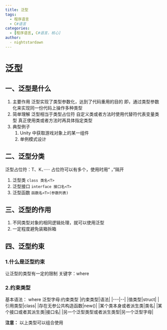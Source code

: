 ```yaml
---
title: 泛型
tags:
  - 程序语言
  - C#语言
categories:
  - [程序语言, C#语言，核心]
author:
  - nightstardawn
---
```


# 泛型

## 一、泛型是什么

1. 主要作用
   泛型实现了类型参数化，达到了代码重用的目的
   即，通过类型参数化来实现同一份代码上操作多种类型
2. 简单理解
   泛型相当于类型占位符
   自定义类或者方法时使用代替符代表变量类型
   真正使用类或者方法时再具体指定类型
3. 典型例子
   1. Unity 中获取游戏对象上的某一组件
   2. 单例模式设计

## 二、泛型分类

泛型占位符：T、K、·····
占位符可以有多个，使用时用“ ，”隔开

1. 泛型类
   `class 类名<T>`
2. 泛型接口
   `interface 接口名<T>`
3. 泛型函数
   `函数名<T>(参数列表)`

## 三、泛型的作用

1. 不同类型对象的相同逻辑处理，就可以使用泛型
2. 一定程度避免装箱拆箱

## 四、泛型约束

### 1.什么是泛型约束

让泛型的类型有一定的限制
关键字：where

### 2.约束类型

基本语法：
where 泛型字母:约束类型
|约束类型|语法|
|---|--|
|值类型|struct|
|引用类型|class|
|存在无参公共构造函数|new()|
|某个类本身或者派生类|类名|
|某个接口或者其派生类|接口名|
|另一个泛型类型或者派生类型|另一个泛型字母|

**注意：** 以上类型可以组合使用
